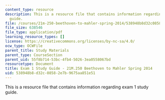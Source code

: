 ```yaml
---
content_type: resource
description: This is a resource file that contains information regarding exam 1 study
  guide.
file: /courses/21m-250-beethoven-to-mahler-spring-2014/538948b8d32c08582e7b9675aa851e51_MIT21M_250S14_Quiz1Guide.pdf
file_size: 638546
file_type: application/pdf
learning_resource_types: []
license: https://creativecommons.org/licenses/by-nc-sa/4.0/
ocw_type: OCWFile
parent_title: Study Materials
parent_type: CourseSection
parent_uid: 55f8b714-53bc-4fb4-5026-3ea0558067bd
resourcetype: Document
title: Exam 1 Study Guide - 21M.250 Beethoven to Mahler Spring 2014
uid: 538948b8-d32c-0858-2e7b-9675aa851e51
---
```

This is a resource file that contains information regarding exam 1 study guide.